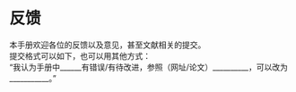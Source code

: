 # 反馈

本手册欢迎各位的反馈以及意见，甚至文献相关的提交。  
提交格式可以如下，也可以用其他方式：  
“我认为手册中\_\_\_\_\_\_有错误/有待改进，参照（网址/论文）\_\_\_\_\_\_\_\_\_\_，可以改为\_\_\_\_\_\_\_\_\_\_\_。”

